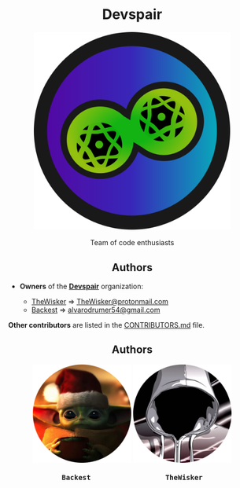 <h1 align="center">Devspair</h1>
<div align="center">
    <a href="https://github.com/Devspair-Team">
        <img width="400" src="./assets/logo/devspair.svg">
    </a>
</div>
<p align="center">Team of code enthusiasts</p>

<h2 align="center">Authors</h2>

- **Owners** of the **[Devspair][devspair]** organization:

    - [TheWisker](https://github.com/TheWisker) => TheWisker@protonmail.com
    - [Backest](https://github.com/Backist) => alvarodrumer54@gmail.com

**Other contributors** are listed in the [CONTRIBUTORS.md][contributors] file.

<h2 align="center">Authors</h2>
<div align="center">
    <a href="https://github.com/Backist"><img width="200" height="200" src="./assets/profiles/Backest"></img></a>
    <a href="https://github.com/TheWisker"><img width="200" height="200" src="./assets/profiles/TheWisker"></img></a>
</div>
<div align="center">
    <h4 align="center"><pre>Backest                  TheWisker</pre></h4>
</div>

[devspair]: https://github.com/Devspair-Team
[contributors]: ./CONTRIBUTORS.md